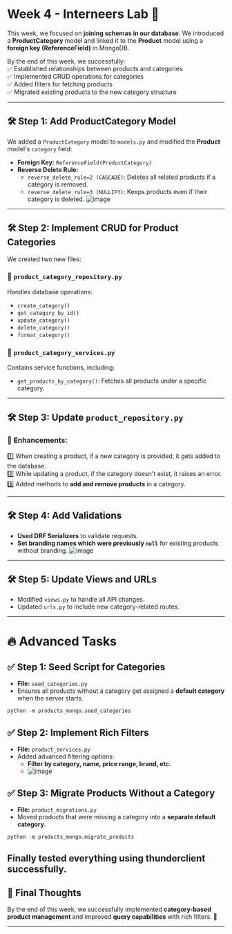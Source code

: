 # Week 4 - Interneers Lab 🚀

This week, we focused on **joining schemas in our database**. We introduced a **ProductCategory** model and linked it to the **Product** model using a **foreign key (ReferenceField)** in MongoDB.  

By the end of this week, we successfully:  
✅ Established relationships between products and categories  
✅ Implemented CRUD operations for categories  
✅ Added filters for fetching products  
✅ Migrated existing products to the new category structure  

---

## 🛠️ **Step 1: Add ProductCategory Model**
We added a `ProductCategory` model to `models.py` and modified the **Product** model's `category` field:  

- **Foreign Key:** `ReferenceField(ProductCategory)`  
- **Reverse Delete Rule:**
  - `reverse_delete_rule=2 (CASCADE)`: Deletes all related products if a category is removed.
  - `reverse_delete_rule=3 (NULLIFY)`: Keeps products even if their category is deleted.
![image](https://github.com/user-attachments/assets/d87c5195-cce4-4dd7-b6c8-533202122143)

---

## 🛠️ **Step 2: Implement CRUD for Product Categories**
We created two new files:  

### 🔹 **`product_category_repository.py`**  
Handles database operations:  
- `create_category()`  
- `get_category_by_id()`  
- `update_category()`  
- `delete_category()`  
- `format_category()`  

### 🔹 **`product_category_services.py`**  
Contains service functions, including:  
- `get_products_by_category()`: Fetches all products under a specific category.

---

## 🛠️ **Step 3: Update `product_repository.py`**
### 🔹 **Enhancements:**
1️⃣ When creating a product, if a new category is provided, it gets added to the database.  
2️⃣ While updating a product, if the category doesn't exist, it raises an error.  
3️⃣ Added methods to **add and remove products** in a category.

---

## 🛠️ **Step 4: Add Validations**
- **Used DRF Serializers** to validate requests.  
- **Set branding names which were previously `null`** for existing products without branding.
![image](https://github.com/user-attachments/assets/de2e6ebf-0e6a-4c3a-96cc-a5b402729920)

---

## 🛠️ **Step 5: Update Views and URLs**
- Modified `views.py` to handle all API changes.  
- Updated `urls.py` to include new category-related routes.

---

# 🔥 Advanced Tasks  
## ✅ **Step 1: Seed Script for Categories**
- **File:** `seed_categories.py`
- Ensures all products without a category get assigned a **default category** when the server starts.
```python
python -m products_mongo.seed_categories
```

## ✅ **Step 2: Implement Rich Filters**
- **File:** `product_services.py`
- Added advanced filtering options:
  - **Filter by category, name, price range, brand, etc.**
  -   ![image](https://github.com/user-attachments/assets/52b1fa15-4fa3-49e3-aad5-7994545792c6)


## ✅ **Step 3: Migrate Products Without a Category**
- **File:** `product_migrations.py`
- Moved products that were missing a category into a **separate default category**.
```python
python -m products_mongo.migrate_products
```
Finally tested everything using thunderclient successfully.
---

## 🎯 **Final Thoughts**
By the end of this week, we successfully implemented **category-based product management** and improved **query capabilities** with rich filters. 🚀

---
